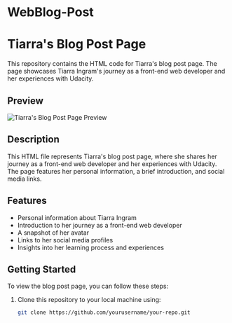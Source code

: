 # WebBlog-Post

# Tiarra's Blog Post Page

This repository contains the HTML code for Tiarra's blog post page. The page showcases Tiarra Ingram's journey as a front-end web developer and her experiences with Udacity.

## Preview

![Tiarra's Blog Post Page Preview](screenshot.png)

## Description

This HTML file represents Tiarra's blog post page, where she shares her journey as a front-end web developer and her experiences with Udacity. The page features her personal information, a brief introduction, and social media links.

## Features

- Personal information about Tiarra Ingram
- Introduction to her journey as a front-end web developer
- A snapshot of her avatar
- Links to her social media profiles
- Insights into her learning process and experiences

## Getting Started

To view the blog post page, you can follow these steps:

1. Clone this repository to your local machine using:

   ```bash
   git clone https://github.com/yourusername/your-repo.git

